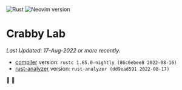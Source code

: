 ![Rust](https://img.shields.io/badge/Rust-1.65.x-%23000000.svg?style=plastic&logo=rust&logoColor=white)
![Neovim version](https://img.shields.io/badge/Neovim-0.8.x-57A143?style=plastic&logo=neovim)

# Crabby Lab
_Last Updated: 17-Aug-2022 or more recently._

- [compiler](https://rustup.rs/) version: `rustc 1.65.0-nightly (86c6ebee8 2022-08-16)`
- [rust-analyzer](https://rust-analyzer.github.io/manual.html#nvim-lsp) version: `rust-analyzer (dd9ead591 2022-08-17)`
  
🦀 🧪
